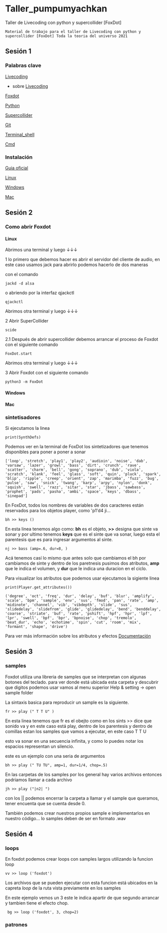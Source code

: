# Taller_pumpumyachkan
Taller de Livecoding con python y supercollider [FoxDot]


                       
                                                                                                         

~~~
Material de trabajo para el taller de Livecoding con python y supercollider [FoxDot] Toda la teoria del universo 2021
~~~


## Sesión 1 


### Palabras clave

[Livecoding](https://toplap.org/about/) 

+ sobre [Livecoding](https://github.com/toplap/awesome-livecoding/)

[Foxdot](https://foxdot.org/)

[Python](https://www.python.org/)

[Supercollider](https://supercollider.github.io/)

[Git](https://git-scm.com/)

[Terminal_shell](https://es.wikipedia.org/wiki/Shell_de_Unix)

[Cmd](https://www.ionos.es/digitalguide/servidores/know-how/comandos-cmd/)


### Instalación 

[Guia oficial](https://foxdot.org/installation/)

[Linux](https://github.com/Noisk8/InstalandoFoxDot-En-linux/blob/master/Debian-Ubuntu/foxdot.sh)

[Windows]()

[Mac]()




## Sesión 2 

### Como abrir Foxdot 

#### Linux 

Abrimos una terminal y luego ↓↓↓


1  lo primero que debemos hacer es abrir el servidor del cliente de audio, en este caso usamos jack para abrirlo podemos hacerlo de dos maneras 

con el comando 
~~~
jackd -d alsa
~~~

o abriendo por la interfaz qjackctl

~~~
qjackctl
~~~


Abrimos otra terminal y luego ↓↓↓

2 Abrir SuperCollider 

~~~
scide
~~~

2.1 Después de abrir supercollider debemos arrancar el proceso de Foxdot con el siguiente comando 

~~~
FoxDot.start
~~~


Abrimos otra terminal y luego ↓↓↓


3 Abrir Foxdot con el siguiente comando 

~~~
python3 -m FoxDot
~~~






#### Windows 

#### Mac


### sintetisadores


Si ejecutamos la linea 
~~~
print(SynthDefs)
~~~

Podemos ver en la terminal de FoxDot los sintetizadores que tenemos disponibles para poner a poner a sonar 

~~~
['loop', 'stretch', 'play1', 'play2', 'audioin', 'noise', 'dab', 'varsaw', 'lazer', 'growl', 'bass', 'dirt', 'crunch', 'rave', 'scatter', 'charm', 'bell', 'gong', 'soprano', 'dub', 'viola', 'scratch', 'klank', 'feel', 'glass', 'soft', 'quin', 'pluck', 'spark', 'blip', 'ripple', 'creep', 'orient', 'zap', 'marimba', 'fuzz', 'bug', 'pulse', 'saw', 'snick', 'twang', 'karp', 'arpy', 'nylon', 'donk', 'squish', 'swell', 'razz', 'sitar', 'star', 'jbass', 'sawbass', 'prophet', 'pads', 'pasha', 'ambi', 'space', 'keys', 'dbass', 'sinepad']
~~~

 En FoxDot, todos los nombres de variables de dos caracteres están reservados para los objetos player, como 'p1'd4 ji...
 
 ~~~
 bh >> keys ()
 ~~~
 
En esta linea tenemos algo como:  **bh**  es el objeto, **>>** designa que sinte va sonar y por ultimo tenemos **keys** que es el sinte que va sonar, luego esta el parentesis que es para ingresar argumentos al sinte.
 
 ~~~
 nj >> bass (amp=.6, dur=8, )
 ~~~
 
 Acá tenemos casí lo mismo que antes solo que cambiamos el bh por cambiamos de sinte y dentro de los paretnesis pusimos dos atributos, **amp** que le indica el volumen, y **dur** que le indica una duracion en el ciclo.
 
 
 
 Para visualizar los atributos que podemos usar ejecutamos la sigiente linea 
 
 ~~~
 print(Player.get_attributes())
 ~~~
 
 ~~~
 ('degree', 'oct', 'freq', 'dur', 'delay', 'buf', 'blur', 'amplify', 'scale', 'bpm', 'sample', 'env', 'sus', 'fmod', 'pan', 'rate', 'amp', 'midinote', 'channel', 'vib', 'vibdepth', 'slide', 'sus', 'slidedelay', 'slidefrom', 'glide', 'glidedelay', 'bend', 'benddelay', 'coarse', 'striate', 'buf', 'rate', 'pshift', 'hpf', 'hpr', 'lpf', 'lpr', 'swell', 'bpf', 'bpr', 'bpnoise', 'chop', 'tremolo', 'beat_dur', 'echo', 'echotime', 'spin', 'cut', 'room', 'mix', 'formant', 'shape', 'drive')
 ~~~
 
 Para ver más información sobre los atributos y efectos [Documentación](https://foxdot.org/docs/player-attributes/)

 
 ## Sesión 3 
 
 ### samples
 
 Foxdot utiliza una libreria de samples que se interpretan con algunas botones del teclado. para ver donde está ubicada esta carpeta y descubrir que digitos podemos usar vamos al  menu superior Help & setting → open sample folder
 
 La sintaxis basica para reproducir un sample es la siguiente.
 
 ~~~
 fr >> play (" T T U" )
 ~~~
 
 En esta linea tenemos que fr es el obejto como en los sints >> dice que sonido va y en este caso está play, dentro de los parentesis y dentro de comillas estan los samples que vamos a ejecutar, en este caso T T U 
 
 esto va sonar en una secuencia infinita, y como lo puedes notar los espacios representan un silencio. 
 
 
  este es un ejemplo con una seria de argumentos 
  
 ~~~
 bh >> play (" TU TU", amp=1, dur=1/4, chop=.5)
 ~~~
 
 En las carpetas de los samples por los general hay varios archivos entonces podriamos llamar a cada archivo 
 
 ~~~
 jh >> play ("|n2| ")
~~~

con los || podemos encerrar la carpeta a llamar y el sample que queramos, tener encuenta que se cuenta desde 0.

También podemos crear nuestros propios sample e implementarlos en nuestro código... lo samples deben de ser en formato .wav 
 
 
 
 ## Sesión 4
 
 
 ### loops
 
 En foxdot podemos crear loops con samples largos  utilizando la funcion loop
 
 ~~~
 vv >> loop ('foxdot')
~~~

 Los archivos que se pueden ejecutar con esta funcion está ubicados en la capreta _loop_ de la ruta vista previamente en los samples   


En este ejemplo vemos un 3 este le indica apartir de que segundo arrancar y tambien tiene el efecto chop.


~~~
 bg >> loop ('foxdot', 3, chop=2)
~~~


 
 
 ### patrones 

 
 
 
 
 
 
















